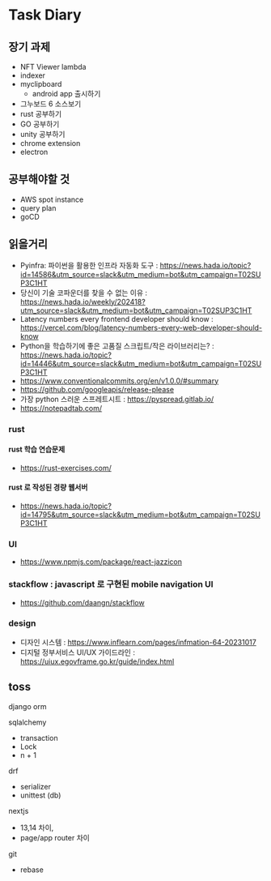 # Task Diary

## 장기 과제
- NFT Viewer lambda
- indexer
- myclipboard
  - android app 출시하기 
- 그누보드 6 소스보기
- rust 공부하기
- GO 공부하기
- unity 공부하기
- chrome extension
- electron

## 공부해야할 것
- AWS spot instance
- query plan
- goCD

## 읽을거리
- Pyinfra: 파이썬을 활용한 인프라 자동화 도구 : https://news.hada.io/topic?id=14586&utm_source=slack&utm_medium=bot&utm_campaign=T02SUP3C1HT
- 당신이 기술 코파운더를 찾을 수 없는 이유 : https://news.hada.io/weekly/202418?utm_source=slack&utm_medium=bot&utm_campaign=T02SUP3C1HT
- Latency numbers every frontend developer should know : https://vercel.com/blog/latency-numbers-every-web-developer-should-know
- Python을 학습하기에 좋은 고품질 스크립트/작은 라이브러리는? : https://news.hada.io/topic?id=14446&utm_source=slack&utm_medium=bot&utm_campaign=T02SUP3C1HT
- https://www.conventionalcommits.org/en/v1.0.0/#summary
- https://github.com/googleapis/release-please
- 가장 python 스러운 스프레트시트 : https://pyspread.gitlab.io/
- https://notepadtab.com/

### rust

#### rust 학습 연습문제
- https://rust-exercises.com/

#### rust 로 작성된 경량 웹서버
- https://news.hada.io/topic?id=14795&utm_source=slack&utm_medium=bot&utm_campaign=T02SUP3C1HT

### UI
- https://www.npmjs.com/package/react-jazzicon

### stackflow : javascript 로 구현된 mobile navigation UI
- https://github.com/daangn/stackflow

### design
- 디자인 시스템 : https://www.inflearn.com/pages/infmation-64-20231017
- 디지털 정부서비스 UI/UX 가이드라인 : https://uiux.egovframe.go.kr/guide/index.html

## toss

django orm

sqlalchemy
 - transaction
 - Lock
 - n + 1

drf
 - serializer
 - unittest (db)


nextjs
 - 13,14 차이, 
 - page/app router 차이


git
 - rebase
